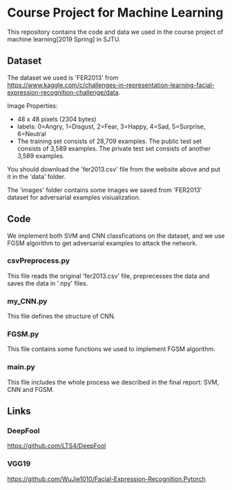 # Course Project for Machine Learning

This repository contains the code and data we used in the course project of machine learning[2019 Spring] in SJTU.



## Dataset

The dataset we used is 'FER2013' from <https://www.kaggle.com/c/challenges-in-representation-learning-facial-expression-recognition-challenge/data>. 

Image Properties: 

- 48 x 48 pixels (2304 bytes)
-  labels: 0=Angry, 1=Disgust, 2=Fear, 3=Happy, 4=Sad, 5=Surprise, 6=Neutral 
- The training set consists of 28,709 examples. The public test set consists of 3,589 examples. The private test set consists of another 3,589 examples.

You should download the 'fer2013.csv' file from the website above and put it in the 'data' folder.

The 'images' folder contains some images we saved from 'FER2013' dataset for adversarial examples visiualization.



## Code

We implement both SVM and CNN classfications on the dataset, and we use FGSM algorithm to get adversarial examples to attack the network. 

### csvPreprocess.py

This file reads the original 'fer2013.csv' file,  preprecesses the data and saves the data in '.npy' files.

### my_CNN.py

This file defines the structure of CNN.

### FGSM.py

This file contains some functions we used to implement FGSM algorithm.

### main.py

This file includes the whole process we described in the final report: SVM, CNN and FGSM. 



## Links

### DeepFool

<https://github.com/LTS4/DeepFool>



### VGG19

<https://github.com/WuJie1010/Facial-Expression-Recognition.Pytorch>





